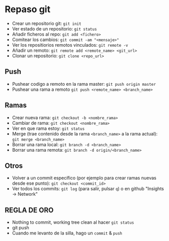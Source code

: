 # Repaso git

* Crear un repositorio git: `git init`
* Ver estado de un repositorio: `git status`
* Añadir ficheros al repo: `git add <fichero>`
* Comitear los cambios: `git commit -am "<mensaje>"`
* Ver los repositiorios remotos vinculados: `git remote -v`
* Añadir un remoto: `git remote add <remote_name> <git_url>`
* Clonar un repositorio: `git clone <repo_url>`

## Push

* Pushear codigo a remoto en la rama master: `git push origin master`
* Pushear una rama a remoto `git push <remote_name> <branch_name>`

## Ramas

* Crear nueva rama: `git checkout -b <nombre_rama>`
* Cambiar de rama: `git checkout <nombre_rama>`
* Ver en que rama estoy: `git status`
* Merge (trae contenido desde la rama `<branch_name>` a la rama actual): `git merge <branch_name>`
* Borrar una rama local: `git branch -d <branch_name>`
* Borrar una rama remota: `git branch -d origin/<branch_name>`

## Otros

* Volver a un commit específico (por ejemplo para crear ramas nuevas desde ese punto): `git checkout <commit_id>`
* Ver todos los commits: `git log` (para salir, pulsar `q`) o en github "Insights -> Network"

## REGLA DE ORO

* Nothing to commit, working tree clean al hacer `git status`
* git push
* Cuando me levanto de la silla, hago un `commit` & `push`